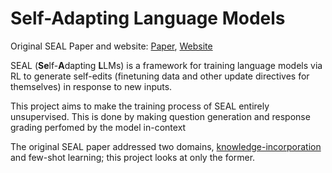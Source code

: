 # Self-Adapting Language Models

Original SEAL Paper and website: [Paper](https://arxiv.org/abs/2506.10943), [Website](https://jyopari.github.io/posts/seal)



SEAL (**Se**lf-**A**dapting **L**LMs) is a framework for training language models via RL to generate self-edits (finetuning data and other update directives for themselves) in response to new inputs. 

This project aims to make the training process of SEAL entirely unsupervised.
This is done by making question generation and response grading perfomed by the model in-context


The original SEAL paper addressed two domains, [knowledge-incorporation](knowledge-incorporation) and few-shot learning; this project looks at only the former.

